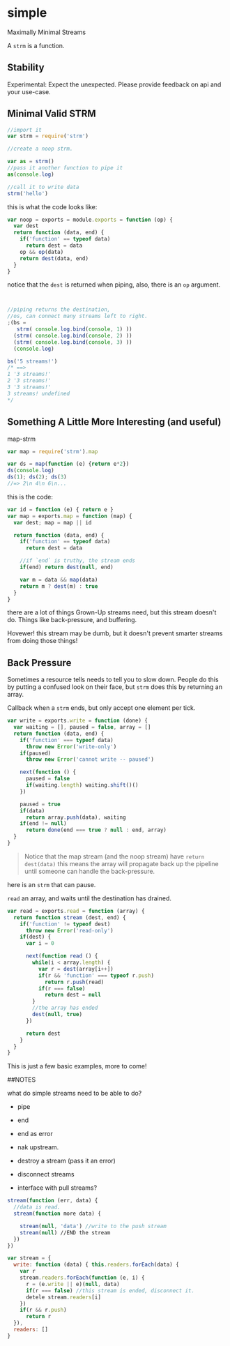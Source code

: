 # simple

Maximally Minimal Streams

A `strm` is a function.

## Stability

Experimental: Expect the unexpected. Please provide feedback on api and your use-case.

## Minimal Valid STRM

``` js
//import it
var strm = require('strm')

//create a noop strm.

var as = strm()
//pass it another function to pipe it
as(console.log)

//call it to write data
strm('hello')

```
this is what the code looks like:
``` js
var noop = exports = module.exports = function (op) {
  var dest
  return function (data, end) {
    if('function' == typeof data)
      return dest = data
    op && op(data)
    return dest(data, end)
  }
}
```

notice that the `dest` is returned when piping,
also, there is an `op` argument.

``` js


//piping returns the destination,
//os, can connect many streams left to right.
;(bs = 
   strm( console.log.bind(console, 1) ))
  (strm( console.log.bind(console, 2) ))
  (strm( console.log.bind(console, 3) ))
  (console.log)

bs('5 streams!')
/* ==>
1 '3 streams!'
2 '3 streams!'
3 '3 streams!'
3 streams! undefined
*/
```

## Something A Little More Interesting (and useful)

map-strm

``` js
var map = require('strm').map

var ds = map(function (e) {return e*2})
ds(console.log)
ds(1); ds(2); ds(3)
//=> 2\n 4\n 6\n...
```
this is the code:

``` js
var id = function (e) { return e }
var map = exports.map = function (map) {
  var dest; map = map || id

  return function (data, end) {
    if('function' == typeof data)
      return dest = data

    //if `end` is truthy, the stream ends
    if(end) return dest(null, end)

    var m = data && map(data)
    return m ? dest(m) : true
  }
}
```

there are a lot of things Grown-Up streams need, but
this stream doesn't do. Things like back-pressure, and buffering.

Hovewer! this stream may be dumb, but it doesn't prevent smarter
streams from doing those things!

## Back Pressure

Sometimes a resource tells needs to tell you to slow down.
People do this by putting a confused look on their face,
but `strm` does this by returning an array.

Callback when a `strm` ends, but only accept one element per tick.

``` js
var write = exports.write = function (done) {
  var waiting = [], paused = false, array = []
  return function (data, end) {
    if('function' === typeof data)
      throw new Error('write-only')
    if(paused)
      throw new Error('cannot write -- paused')

    next(function () {
      paused = false
      if(waiting.length) waiting.shift()()
    })

    paused = true
    if(data)
      return array.push(data), waiting
    if(end != null)
      return done(end === true ? null : end, array)
  }
}
```

>Notice that the map stream (and the noop stream) have `return dest(data)`
>this means the array will propagate back up the pipeline until someone
>can handle the back-pressure.

here is an `strm` that can pause.

`read` an array, and waits until the destination has drained.

``` js
var read = exports.read = function (array) {
  return function stream (dest, end) {
    if('function' != typeof dest)
      throw new Error('read-only')
    if(dest) {
      var i = 0

      next(function read () {
        while(i < array.length) {
          var r = dest(array[i++])
          if(r && 'function' === typeof r.push)
            return r.push(read)
          if(r === false)
            return dest = null
        }
        //the array has ended
        dest(null, true)
      })

      return dest
    }
  }
}
```

This is just a few basic examples, more to come!

##NOTES

what do simple streams need to be able to do?

* pipe 
* end
* end as error
* nak upstream.
* destroy a stream (pass it an error)
* disconnect streams

* interface with pull streams?


``` js
stream(function (err, data) {
  //data is read.
  stream(function more data) {

    stream(null, 'data') //write to the push stream
    stream(null) //END the stream
  })
})

var stream = {
  write: function (data) { this.readers.forEach(data) {
    var r
    stream.readers.forEach(function (e, i) {
      r = (e.write || e)(null, data)        
      if(r === false) //this stream is ended, disconnect it.
      detele stream.readers[i]
    })
    if(r && r.push)
      return r
  }),
  readers: []
}
```

